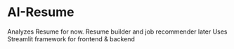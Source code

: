 # AI-Resume
Analyzes Resume for now. Resume builder and job recommender later
Uses Streamlit framework for frontend & backend
